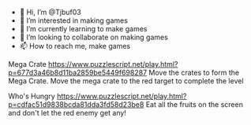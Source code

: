 - 👋 Hi, I’m @Tjbuf03
- 👀 I’m interested in making games
- 🌱 I’m currently learning to make games
- 💞️ I’m looking to collaborate on making games
- 📫 How to reach me, make games


Mega Crate
https://www.puzzlescript.net/play.html?p=677d3a46b8d11ba2859be5449f698287
Move the crates to form the Mega Crate. Move the mega crate to the red target to complete the level


Who's Hungry
https://www.puzzlescript.net/play.html?p=cdfac51d9838bcda81dda3fd58d23be8
Eat all the fruits on the screen and don't let the red enemy get any!





<!---
Tjbuf03/Tjbuf03 is a ✨ special ✨ repository because its `README.md` (this file) appears on your GitHub profile.
You can click the Preview link to take a look at your changes.
--->
